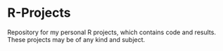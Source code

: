 # R-Projects
Repository for my personal R projects, which contains code and results. These projects may be of any kind and subject.
